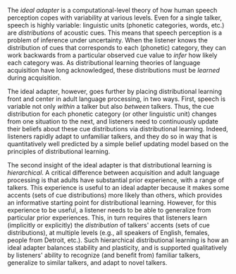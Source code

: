 The _ideal adapter_ is a computational-level theory of how human speech
perception copes with variability at various levels.  Even for a single talker,
speech is highly variable: linguistic units (phonetic categories, words, etc.)
are _distributions_ of acoustic cues.  This means that speech perception is a
problem of inference under uncertainty.  When the listener knows the
distribution of cues that corresponds to each (phonetic) category, they can work
backwards from a particular observed cue value to _infer_ how likely each
category was.  As distributional learning theories of language acquisition have
long acknowledged, these distributions must be _learned_ during acquisition.

The ideal adapter, however, goes further by placing distributional
learning front and center in adult language processing, in two ways.  First,
speech is variable not only _within_ a talker but also _between_ talkers.  Thus,
the cue distribution for each phonetic category (or other linguistic unit)
changes from one situation to the next, and listeners need to continuously
update their beliefs about these cue distributions via distributional learning.
Indeed, listeners rapidly adapt to unfamiliar talkers, and they do so in way
that is quantitatively well predicted by a simple belief updating model based on
the principles of distributional learning.

The second insight of the ideal adapter is that distributional learning is
_hierarchical_.  A critical difference between acquisition and adult language
processing is that adults have substantial prior experience, with a range of
talkers.  This experience is useful to an ideal adapter because it makes some
accents (sets of cue distributions) more likely than others, which provides an
informative starting point for distributional learning.  However, for this
experience to be useful, a listener needs to be able to generalize from
particular prior experiences.  This, in turn requires that listeners learn
(implicitly or explicitly) the _distribution_ of talkers' accents (sets of cue
distributions), at multiple levels (e.g., all speakers of English, females,
people from Detroit, etc.).  Such hierarchical distributional learning is how an
ideal adapter balances stability and plasticity, and is supported qualitatively
by listeners' ability to recognize (and benefit from) familiar talkers,
generalize to similar talkers, and adapt to novel talkers.
